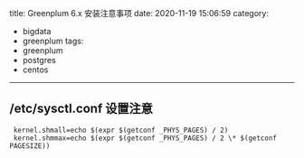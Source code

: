 title: Greenplum 6.x 安装注意事项
date: 2020-11-19 15:06:59
category:
  - bigdata
  - greenplum
tags:
  - greenplum
  - postgres
  - centos
---

## /etc/sysctl.conf 设置注意

```shell
 kernel.shmall=echo $(expr $(getconf _PHYS_PAGES) / 2)
 kernel.shmmax=echo $(expr $(getconf _PHYS_PAGES) / 2 \* $(getconf PAGESIZE))
```